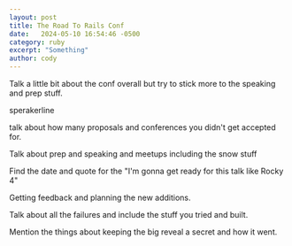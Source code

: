 ```yaml
---
layout: post
title: The Road To Rails Conf
date:   2024-05-10 16:54:46 -0500
category: ruby
excerpt: "Something"
author: cody
---
```


Talk a little bit about the conf overall but try to stick more to the speaking
and prep stuff.

sperakerline

talk about how many proposals and conferences you didn't get accepted for.

Talk about prep and speaking and meetups including the snow stuff

Find  the date and quote for the "I'm gonna get ready for this talk like Rocky
4"

Getting feedback and planning the new additions.

Talk about all the failures and include the stuff you tried and built.

Mention the things about keeping the big reveal a secret and how it went.
